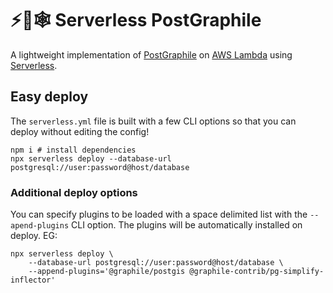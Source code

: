 # ⚡🐘🕸️ Serverless PostGraphile

A lightweight implementation of [PostGraphile](https://graphile.org) on
[AWS Lambda](https://aws.amazon.com/lambda/) using [Serverless](https://serverless.com).


## Easy deploy
The `serverless.yml` file is built with a few CLI options so that you can deploy without editing
the config!
```
npm i # install dependencies
npx serverless deploy --database-url postgresql://user:password@host/database
```

### Additional deploy options
You can specify plugins to be loaded with a space delimited list with the `--apend-plugins` CLI
option. The plugins will be automatically installed on deploy. EG:
```
npx serverless deploy \
    --database-url postgresql://user:password@host/database \
    --append-plugins='@graphile/postgis @graphile-contrib/pg-simplify-inflector'
```
